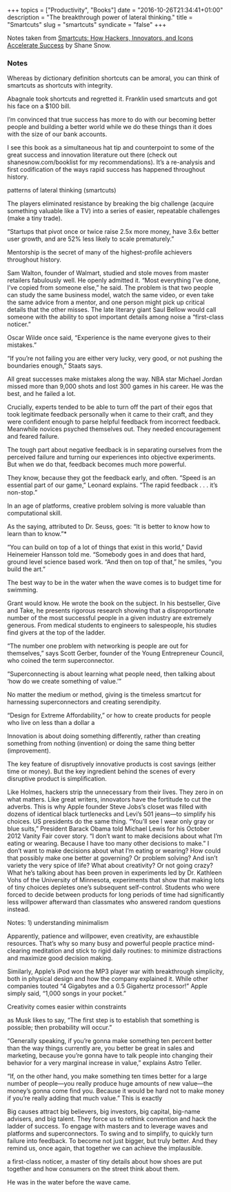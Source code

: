 +++
topics = ["Productivity", "Books"]
date = "2016-10-26T21:34:41+01:00"
description = "The breakthrough power of lateral thinking."
title = "Smartcuts"
slug = "smartcuts"
syndicate = "false"
+++

Notes taken from [Smartcuts: How Hackers, Innovators, and Icons Accelerate Success](https://www.goodreads.com/book/show/20910174-smartcuts?from_search=true) by Shane Snow.

### Notes

Whereas by dictionary definition shortcuts can be amoral, you can think of smartcuts as shortcuts with integrity.


Abagnale took shortcuts and regretted it. Franklin used smartcuts and got his face on a $100 bill.


I’m convinced that true success has more to do with our becoming better people and building a better world while we do these things than it does with the size of our bank accounts.


I see this book as a simultaneous hat tip and counterpoint to some of the great success and innovation literature out there (check out shanesnow.com/booklist for my recommendations). It’s a re-analysis and first codification of the ways rapid success has happened throughout history.


patterns of lateral thinking (smartcuts)


The players eliminated resistance by breaking the big challenge (acquire something valuable like a TV) into a series of easier, repeatable challenges (make a tiny trade).


“Startups that pivot once or twice raise 2.5x more money, have 3.6x better user growth, and are 52% less likely to scale prematurely.”


Mentorship is the secret of many of the highest-profile achievers throughout history.


Sam Walton, founder of Walmart, studied and stole moves from master retailers fabulously well. He openly admitted it. “Most everything I’ve done, I’ve copied from someone else,” he said. The problem is that two people can study the same business model, watch the same video, or even take the same advice from a mentor, and one person might pick up critical details that the other misses. The late literary giant Saul Bellow would call someone with the ability to spot important details among noise a “first-class noticer.”


Oscar Wilde once said, “Experience is the name everyone gives to their mistakes.”


“If you’re not failing you are either very lucky, very good, or not pushing the boundaries enough,” Staats says.


All great successes make mistakes along the way. NBA star Michael Jordan missed more than 9,000 shots and lost 300 games in his career. He was the best, and he failed a lot.


Crucially, experts tended to be able to turn off the part of their egos that took legitimate feedback personally when it came to their craft, and they were confident enough to parse helpful feedback from incorrect feedback. Meanwhile novices psyched themselves out. They needed encouragement and feared failure.


The tough part about negative feedback is in separating ourselves from the perceived failure and turning our experiences into objective experiments. But when we do that, feedback becomes much more powerful.


They know, because they got the feedback early, and often. “Speed is an essential part of our game,” Leonard explains. “The rapid feedback . . . it’s non-stop.”


In an age of platforms, creative problem solving is more valuable than computational skill.


As the saying, attributed to Dr. Seuss, goes: “It is better to know how to learn than to know.”*


“You can build on top of a lot of things that exist in this world,” David Heinemeier Hansson told me. “Somebody goes in and does that hard, ground level science based work. “And then on top of that,” he smiles, “you build the art.”


The best way to be in the water when the wave comes is to budget time for swimming.


Grant would know. He wrote the book on the subject. In his bestseller, Give and Take, he presents rigorous research showing that a disproportionate number of the most successful people in a given industry are extremely generous. From medical students to engineers to salespeople, his studies find givers at the top of the ladder.


“The number one problem with networking is people are out for themselves,” says Scott Gerber, founder of the Young Entrepreneur Council, who coined the term superconnector.


“Superconnecting is about learning what people need, then talking about ‘how do we create something of value.’”


No matter the medium or method, giving is the timeless smartcut for harnessing superconnectors and creating serendipity.


“Design for Extreme Affordability,” or how to create products for people who live on less than a dollar a


Innovation is about doing something differently, rather than creating something from nothing (invention) or doing the same thing better (improvement).


The key feature of disruptively innovative products is cost savings (either time or money). But the key ingredient behind the scenes of every disruptive product is simplification.


Like Holmes, hackers strip the unnecessary from their lives. They zero in on what matters. Like great writers, innovators have the fortitude to cut the adverbs. This is why Apple founder Steve Jobs’s closet was filled with dozens of identical black turtlenecks and Levi’s 501 jeans—to simplify his choices. US presidents do the same thing. “You’ll see I wear only gray or blue suits,” President Barack Obama told Michael Lewis for his October 2012 Vanity Fair cover story. “I don’t want to make decisions about what I’m eating or wearing. Because I have too many other decisions to make.” I don’t want to make decisions about what I’m eating or wearing? How could that possibly make one better at governing? Or problem solving? And isn’t variety the very spice of life? What about creativity? Or not going crazy? What he’s talking about has been proven in experiments led by Dr. Kathleen Vohs of the University of Minnesota, experiments that show that making lots of tiny choices depletes one’s subsequent self-control. Students who were forced to decide between products for long periods of time had significantly less willpower afterward than classmates who answered random questions instead.

Notes: 1) understanding minimalism


Apparently, patience and willpower, even creativity, are exhaustible resources. That’s why so many busy and powerful people practice mind-clearing meditation and stick to rigid daily routines: to minimize distractions and maximize good decision making.


Similarly, Apple’s iPod won the MP3 player war with breakthrough simplicity, both in physical design and how the company explained it. While other companies touted “4 Gigabytes and a 0.5 Gigahertz processor!” Apple simply said, “1,000 songs in your pocket.”


Creativity comes easier within constraints


as Musk likes to say, “The first step is to establish that something is possible; then probability will occur.”


“Generally speaking, if you’re gonna make something ten percent better than the way things currently are, you better be great in sales and marketing, because you’re gonna have to talk people into changing their behavior for a very marginal increase in value,” explains Astro Teller.


“If, on the other hand, you make something ten times better for a large number of people—you really produce huge amounts of new value—the money’s gonna come find you. Because it would be hard not to make money if you’re really adding that much value.” This is exactly


Big causes attract big believers, big investors, big capital, big-name advisers, and big talent. They force us to rethink convention and hack the ladder of success. To engage with masters and to leverage waves and platforms and superconnectors. To swing and to simplify, to quickly turn failure into feedback. To become not just bigger, but truly better. And they remind us, once again, that together we can achieve the implausible.


a first-class noticer, a master of tiny details about how shoes are put together and how consumers on the street think about them.


He was in the water before the wave came.
